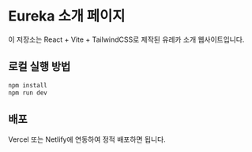 # Eureka 소개 페이지

이 저장소는 React + Vite + TailwindCSS로 제작된 유레카 소개 웹사이트입니다.

## 로컬 실행 방법

```bash
npm install
npm run dev
```

## 배포

Vercel 또는 Netlify에 연동하여 정적 배포하면 됩니다.
